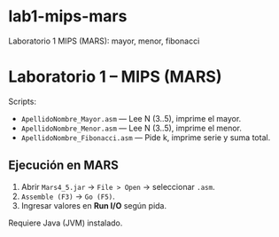 # lab1-mips-mars
Laboratorio 1 MIPS (MARS): mayor, menor, fibonacci

# Laboratorio 1 – MIPS (MARS)

Scripts:
- `ApellidoNombre_Mayor.asm` — Lee N (3..5), imprime el mayor.
- `ApellidoNombre_Menor.asm` — Lee N (3..5), imprime el menor.
- `ApellidoNombre_Fibonacci.asm` — Pide k, imprime serie y suma total.

## Ejecución en MARS
1. Abrir `Mars4_5.jar` → `File > Open` → seleccionar `.asm`.
2. `Assemble (F3)` → `Go (F5)`.
3. Ingresar valores en **Run I/O** según pida.

Requiere Java (JVM) instalado.

